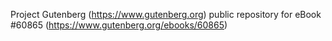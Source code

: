 Project Gutenberg (https://www.gutenberg.org) public repository for eBook #60865 (https://www.gutenberg.org/ebooks/60865)
